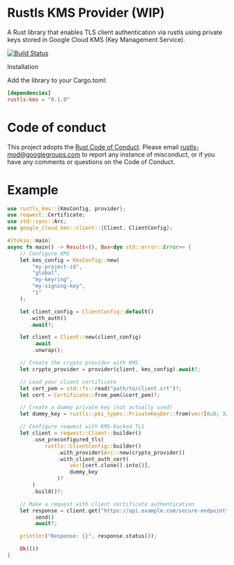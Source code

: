 # Rustls KMS Provider (WIP)
A Rust library that enables TLS client authentication via rustls using private keys stored in Google Cloud KMS (Key Management Service).

[![Build Status](https://github.com/vaporif/rustls-gcp-kms/actions/workflows/ci.yaml/badge.svg?branch=main)](https://github.com/vaporif/rustls-gcp-kms/actions/workflows/ci.yaml?query=branch%3Amain)

Installation

Add the library to your Cargo.toml:

```toml
[dependencies]
rustls-kms = "0.1.0"
```

# Code of conduct

This project adopts the [Rust Code of Conduct](https://www.rust-lang.org/policies/code-of-conduct).
Please email rustls-mod@googlegroups.com to report any instance of misconduct, or if you
have any comments or questions on the Code of Conduct.

# Example

```rust
use rustls_kms::{KmsConfig, provider};
use reqwest::Certificate;
use std::sync::Arc;
use google_cloud_kms::client::{Client, ClientConfig};

#[tokio::main]
async fn main() -> Result<(), Box<dyn std::error::Error>> {
    // Configure KMS
    let kms_config = KmsConfig::new(
        "my-project-id",
        "global",
        "my-keyring",
        "my-signing-key",
        "1"
    );

    let client_config = ClientConfig::default()
       .with_auth()
       .await?;

    let client = Client::new(client_config)
        .await
        .unwrap();

    // Create the crypto provider with KMS
    let crypto_provider = provider(client, kms_config).await?;

    // Load your client certificate
    let cert_pem = std::fs::read("path/to/client.crt")?;
    let cert = Certificate::from_pem(&cert_pem)?;

    // Create a dummy private key (not actually used)
    let dummy_key = rustls::pki_types::PrivateKeyDer::from(vec![0u8; 32]);

    // Configure reqwest with KMS-backed TLS
    let client = reqwest::Client::builder()
        .use_preconfigured_tls(
            rustls::ClientConfig::builder()
                .with_provider(Arc::new(crypto_provider))
                .with_client_auth_cert(
                    vec![cert.clone().into()],
                    dummy_key
                )?
        )
        .build()?;

    // Make a request with client certificate authentication
    let response = client.get("https://api.example.com/secure-endpoint")
        .send()
        .await?;

    println!("Response: {}", response.status());

    Ok(())
}
